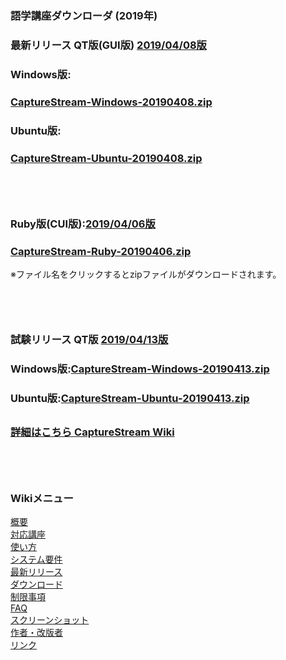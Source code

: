 ### 語学講座ダウンローダ (2019年)   
### 最新リリース  QT版(GUI版)  [2019/04/08版](https://github.com/CSReviser/CaptureStream/releases/tag/20190408)     
### Windows版:      
### [CaptureStream-Windows-20190408.zip](https://github.com/CSReviser/CaptureStream/releases/download/20190408/CaptureStream-Windows-20190408.zip)       
### Ubuntu版:       
### [CaptureStream-Ubuntu-20190408.zip](https://github.com/CSReviser/CaptureStream/releases/download/20190408/CaptureStream-Ubuntu-20190408.zip)      
## 　　　
### Ruby版(CUI版):[2019/04/06版](https://github.com/CSReviser/CaptureStream/releases/tag/20190406)        
### [CaptureStream-Ruby-20190406.zip](https://github.com/CSReviser/CaptureStream/releases/download/20190406/CaptureStream-ruby-20190406.zip)    


※ファイル名をクリックするとzipファイルがダウンロードされます。


## 　　　
### 試験リリース  QT版 [2019/04/13版](https://github.com/CSReviser/CaptureStream/releases/tag/20190413) 　　     
### Windows版:[CaptureStream-Windows-20190413.zip](https://github.com/CSReviser/CaptureStream/releases/download/20190413/CaptureStream-Windows-20190413.zip)      
### Ubuntu版:[CaptureStream-Ubuntu-20190413.zip](https://github.com/CSReviser/CaptureStream/releases/download/20190413/CaptureStream-Ubuntu-20190413.zip)  
##

### [詳細はこちら CaptureStream Wiki](https://github.com/CSReviser/CaptureStream/wiki)   

   
   

## 　　　　
### Wikiメニュー     
[概要](https://github.com/CSReviser/CaptureStream/wiki/%E6%A6%82%E8%A6%81)   
[対応講座](https://github.com/CSReviser/CaptureStream/wiki/%E5%AF%BE%E5%BF%9C%E8%AC%9B%E5%BA%A7)    
[使い方](https://github.com/CSReviser/CaptureStream/wiki/%E4%BD%BF%E3%81%84%E6%96%B9)   
[システム要件](https://github.com/CSReviser/CaptureStream/wiki/%E3%82%B7%E3%82%B9%E3%83%86%E3%83%A0%E8%A6%81%E4%BB%B6)    
[最新リリース](https://github.com/CSReviser/CaptureStream/wiki/%E6%9C%80%E6%96%B0%E3%83%AA%E3%83%AA%E3%83%BC%E3%82%B9)   
[ダウンロード](https://github.com/CSReviser/CaptureStream/wiki/%E3%83%80%E3%82%A6%E3%83%B3%E3%83%AD%E3%83%BC%E3%83%89)   
[制限事項](https://github.com/CSReviser/CaptureStream/wiki/%E5%88%B6%E9%99%90%E4%BA%8B%E9%A0%85)   
[FAQ](https://github.com/CSReviser/CaptureStream/wiki/FAQ)   
[スクリーンショット](https://github.com/CSReviser/CaptureStream/wiki/スクリーンショット)   
[作者・改版者](https://github.com/CSReviser/CaptureStream/wiki/作者・改版者)   
[リンク](https://github.com/CSReviser/CaptureStream/wiki/リンク)   



